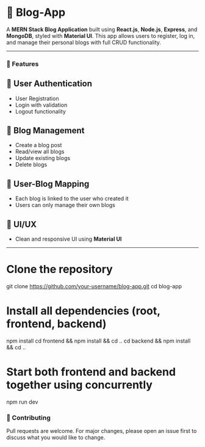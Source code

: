 # 📘 Blog-App

A **MERN Stack Blog Application** built using **React.js**, **Node.js**, **Express**, and **MongoDB**, styled with **Material UI**. This app allows users to register, log in, and manage their personal blogs with full CRUD functionality.

---

### 🚀 Features

## 🔐 **User Authentication**
  - User Registration
  - Login with validation
  - Logout functionality

## 📝 **Blog Management**
  - Create a blog post
  - Read/view all blogs
  - Update existing blogs
  - Delete blogs

## 🔗 **User-Blog Mapping**
  - Each blog is linked to the user who created it
  - Users can only manage their own blogs

## 🎨 **UI/UX**
  - Clean and responsive UI using **Material UI**

---

# Clone the repository
git clone https://github.com/your-username/blog-app.git
cd blog-app

# Install all dependencies (root, frontend, backend)
npm install
cd frontend && npm install && cd ..
cd backend && npm install && cd ..

# Start both frontend and backend together using concurrently
npm run dev

   
### 🤝 Contributing
Pull requests are welcome. For major changes, please open an issue first to discuss what you would like to change.
